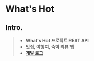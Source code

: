 # What's Hot

## Intro.
>- **What's Hot 프로젝트 REST API**
>- **맛집, 여행지, 숙박 리뷰 앱**
>- **[개발 로그](https://github.com/pintordev/whats_hot/tree/main/dev-log/DEV-LOG.md)**
